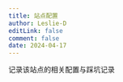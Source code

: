 ```yaml
---
title: 站点配置
author: Leslie-D
editLink: false
comment: false
date: 2024-04-17
---
```


记录该站点的相关配置与踩坑记录